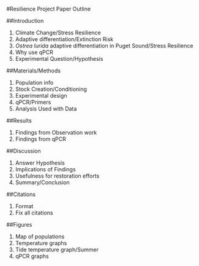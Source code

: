 #Resilience Project Paper Outline

##Introduction

1. Climate Change/Stress Resilience
1. Adaptive differentiation/Extinction Risk
1. *Ostrea lurida* adaptive differentiation in Puget Sound/Stress Resilience
1. Why use qPCR
2. Experimental Question/Hypothesis

##Materials/Methods

1. Population info
2. Stock Creation/Conditioning
3. Experimental design
4. qPCR/Primers
5. Analysis Used with Data


##Results
1. Findings from Observation work
2. Findings from qPCR


##Discussion
1. Answer Hypothesis
2. Implications of Findings
3. Usefulness for restoration efforts
4. Summary/Conclusion

##Citations
1. Format
2. Fix all citations

##Figures

1. Map of populations
2. Temperature graphs
3. Tide temperature graph/Summer
4. qPCR graphs